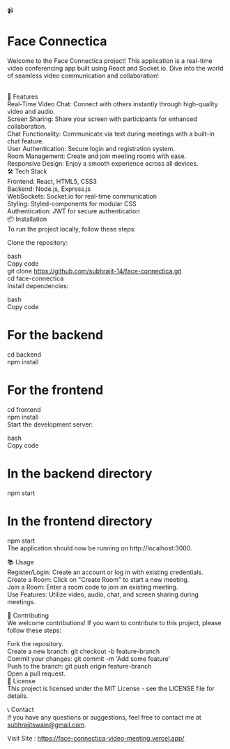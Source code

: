 📹 <h1>Face Connectica</h1>
Welcome to the Face Connectica project! This application is a real-time video conferencing app built using React and Socket.io. Dive into the world of seamless video communication and collaboration! <br><br>

🚀 Features<br>
Real-Time Video Chat: Connect with others instantly through high-quality video and audio.<br>
Screen Sharing: Share your screen with participants for enhanced collaboration.<br>
Chat Functionality: Communicate via text during meetings with a built-in chat feature.<br>
User Authentication: Secure login and registration system.<br>
Room Management: Create and join meeting rooms with ease.<br>
Responsive Design: Enjoy a smooth experience across all devices.<br>
🛠️ Tech Stack<br>
Frontend: React, HTML5, CSS3<br>
Backend: Node.js, Express.js<br>
WebSockets: Socket.io for real-time communication<br>
Styling: Styled-components for modular CSS<br>
Authentication: JWT for secure authentication<br>
📦 Installation<br>
To run the project locally, follow these steps:

Clone the repository:<br>

bash<br>
Copy code<br>
git clone https://github.com/subhrajit-14/face-connectica.git<br>
cd face-connectica<br>
Install dependencies:<br>

bash<br>
Copy code<br>
# For the backend<br>
cd backend<br>
npm install

# For the frontend <br>
cd frontend<br>
npm install<br>
Start the development server:<br>

bash<br>
Copy code<br>
# In the backend directory<br>
npm start<br>

# In the frontend directory<br>
npm start<br>
The application should now be running on http://localhost:3000.<br>

📚 Usage<br>
Register/Login: Create an account or log in with existing credentials.<br>
Create a Room: Click on "Create Room" to start a new meeting.<br>
Join a Room: Enter a room code to join an existing meeting.<br>
Use Features: Utilize video, audio, chat, and screen sharing during meetings.<br>

🤝 Contributing<br>
We welcome contributions! If you want to contribute to this project, please follow these steps:<br>

Fork the repository.<br>
Create a new branch: git checkout -b feature-branch<br>
Commit your changes: git commit -m 'Add some feature'<br>
Push to the branch: git push origin feature-branch<br>
Open a pull request.<br>
📜 License<br>
This project is licensed under the MIT License - see the LICENSE file for details.<br>

📞 Contact<br>
If you have any questions or suggestions, feel free to contact me at subhrajitswain@gmail.com.<br>

Visit Site : https://face-connectica-video-meeting.vercel.app/
